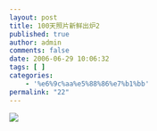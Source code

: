 ```yaml
---
layout: post
title: 100天照片新鲜出炉2
published: true
author: admin
comments: false
date: 2006-06-29 10:06:32
tags: [ ]
categories:
    - '%e6%9c%aa%e5%88%86%e7%b1%bb'
permalink: "22"
---
```

![][1]

 [1]: http://xujianian.com/jx/blog/UploadFiles/2006-6/629711015.jpg